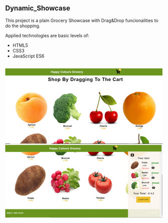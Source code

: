 ## Dynamic_Showcase

This project is a plain Grocery Showcase with Drag&Drop funcionalities to do the shopping.

Applied technologies are basic levels of:

- HTML5
- CSS3
- JavaScript ES6
<br>

<img src="assets/Readme/pag1.PNG" width="500"> 
<br> 
<img src="assets/Readme/pag.PNG" width="500"> 
